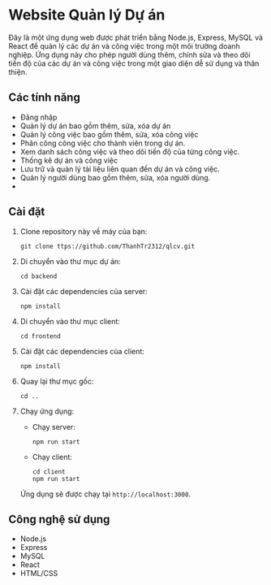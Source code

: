 # Website Quản lý Dự án

Đây là một ứng dụng web được phát triển bằng Node.js, Express, MySQL và React để quản lý các dự án và công việc trong một môi trường doanh nghiệp. Ứng dụng này cho phép người dùng thêm, chỉnh sửa và theo dõi tiến độ của các dự án và công việc trong một giao diện dễ sử dụng và thân thiện.

## Các tính năng

- Đăng nhập
- Quản lý dự án bao gồm thêm, sửa, xóa dự án
- Quản lý công việc bao gồm thêm, sửa, xóa công việc
- Phân công công việc cho thành viên trong dự án.
- Xem danh sách công việc và theo dõi tiến độ của từng công việc.
- Thống kê dự án và công việc
- Lưu trữ và quản lý tài liệu liên quan đến dự án và công việc.
- Quản lý người dùng bao gồm thêm, sửa, xóa người dùng.
- 
## Cài đặt

1. Clone repository này về máy của bạn:

   ```
   git clone ttps://github.com/ThanhTr2312/qlcv.git
   ```

2. Di chuyển vào thư mục dự án:

   ```
   cd backend
   ```

3. Cài đặt các dependencies của server:

   ```
   npm install
   ```

4. Di chuyển vào thư mục client:

   ```
   cd frontend
   ```

5. Cài đặt các dependencies của client:

   ```
   npm install
   ```

6. Quay lại thư mục gốc:

   ```
   cd ..
   ```


7. Chạy ứng dụng:

   - Chạy server:

     ```
     npm run start
     ```

   - Chạy client:

     ```
     cd client
     npm run start
     ```

   Ứng dụng sẽ được chạy tại `http://localhost:3000`.

## Công nghệ sử dụng

- Node.js
- Express
- MySQL
- React
- HTML/CSS


